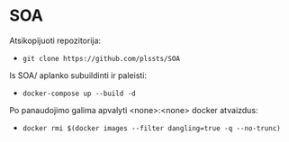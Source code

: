 # SOA

Atsikopijuoti repozitorija:

- ```git clone https://github.com/plssts/SOA```

Is SOA/ aplanko subuildinti ir paleisti:

- ```docker-compose up --build -d```

Po panaudojimo galima apvalyti \<none\>:\<none\> docker atvaizdus:
  
- ```docker rmi $(docker images --filter dangling=true -q --no-trunc)```
